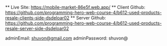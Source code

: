 
** Live Site: https://mobile-market-86e5f.web.app/
** Client Github: https://github.com/programming-hero-web-course-4/b612-used-products-resale-clients-side-dsdeloar02
** Server Github: https://github.com/programming-hero-web-course-4/b612-used-products-resale-server-side-dsdeloar02

adminEmail: shuvon@gmail.com
adminPassword: shuvon@
